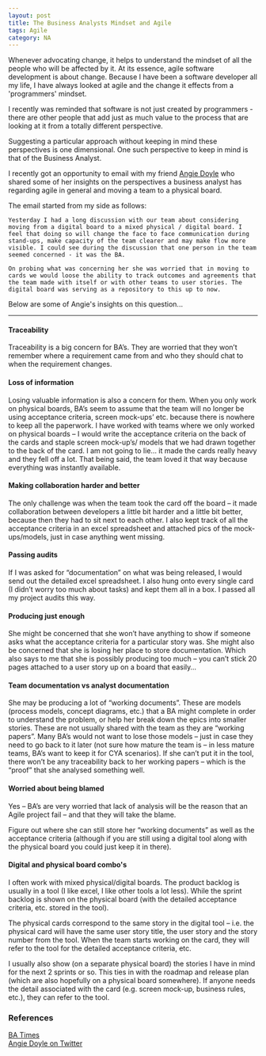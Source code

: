 ```yaml
---  
layout: post  
title: The Business Analysts Mindset and Agile
tags: Agile  
category: NA
---  
```


Whenever advocating change, it helps to understand the mindset of all the people who will be affected by it. At its essence, agile software development is about change. Because I have been a software developer all my life, I have always looked at agile and the change it effects from a 'programmers' mindset.

I recently was reminded that software is not just created by programmers - there are other people that add just as much value to the process that are looking at it from a totally different perspective. 

Suggesting a particular approach without keeping in mind these perspectives is one dimensional. One such perspective to keep in mind is that of the Business Analyst. 

I recently got an opportunity to email with my friend [Angie Doyle](https://twitter.com/doyle_angie) who shared some of her insights on the perspectives a business analyst has regarding agile in general and moving a team to a physical board. 

The email started from my side as follows:  

~~~
Yesterday I had a long discussion with our team about considering moving from a digital board to a mixed physical / digital board. I feel that doing so will change the face to face communication during stand-ups, make capacity of the team clearer and may make flow more visible. I could see during the discussion that one person in the team seemed concerned - it was the BA. 
 
On probing what was concerning her she was worried that in moving to cards we would loose the ability to track outcomes and agreements that the team made with itself or with other teams to user stories. The digital board was serving as a repository to this up to now.
~~~

Below are some of Angie's insights on this question...  

-------------------------------------------------------------------------------

#### Traceability  

Traceability is a big concern for BA’s. They are worried that they won’t remember where a requirement came from and who they should chat to when the requirement changes.

#### Loss of information  

Losing valuable information is also a concern for them. When you only work on physical boards, BA’s seem to assume that the team will no longer be using acceptance criteria, screen mock-ups’ etc. because there is nowhere to keep all the paperwork. I have worked with teams where we only worked on physical boards – I would write the acceptance criteria on the back of the cards and staple screen mock-up’s/ models that we had drawn together to the back of the card. I am not going to lie… it made the cards really heavy and they fell off a lot. That being said, the team loved it that way because everything was instantly available. 

#### Making collaboration harder and better  

The only challenge was when the team took the card off the board – it made collaboration between developers a little bit harder and a little bit better, because then they had to sit next to each other. I also kept track of all the acceptance criteria in an excel spreadsheet and attached pics of the mock-ups/models, just in case anything went missing.

#### Passing audits

If I was asked for “documentation” on what was being released, I would send out the detailed excel spreadsheet. I also hung onto every single card (I didn’t worry too much about tasks) and kept them all in a box. I passed all my project audits this way.

#### Producing just enough  

She might be concerned that she won’t have anything to show if someone asks what the acceptance criteria for a particular story was.
She might also be concerned that she is losing her place to store documentation. 
Which also says to me that she is possibly producing too much – you can’t stick 20 pages attached to a user story up on a board that easily… 

#### Team documentation vs analyst documentation

She may be producing a lot of “working documents”. These are models (process models, concept diagrams, etc.) that a BA might complete in order to understand the problem, or help her break down the epics into smaller stories. These are not usually shared with the team as they are “working papers”. Many BA’s would not want to lose those models – just in case they need to go back to it later (not sure how mature the team is – in less mature teams, BA’s want to keep it for CYA scenarios). If she can’t put it in the tool, there won’t be any traceability back to her working papers – which is the “proof” that she analysed something well.

#### Worried about being blamed  

Yes – BA’s are very worried that lack of analysis will be the reason that an Agile project fail – and that they will take the blame. 

Figure out where she can still store her “working documents” as well as the acceptance criteria (although if you are still using a digital tool along with the physical board you could just keep it in there). 

#### Digital and physical board combo's 

I often work with mixed physical/digital boards. The product backlog is usually in a tool (I like excel, I like other tools a lot less). While the sprint backlog is shown on the physical board (with the detailed acceptance criteria, etc. stored in the tool). 

The physical cards correspond to the same story in the digital tool – i.e. the physical card will have the same user story title, the user story and the story number from the tool. When the team starts working on the card, they will refer to the tool for the detailed acceptance criteria, etc.
 
I usually also show (on a separate physical board) the stories I have in mind for the next 2 sprints or so. This ties in with the roadmap and release plan (which are also hopefully on a physical board somewhere). If anyone needs the detail associated with the card (e.g. screen mock-up, business rules, etc.), they can refer to the tool.
 
### References

[BA Times](https://www.batimes.com/)  
[Angie Doyle on Twitter](https://twitter.com/doyle_angie)  
